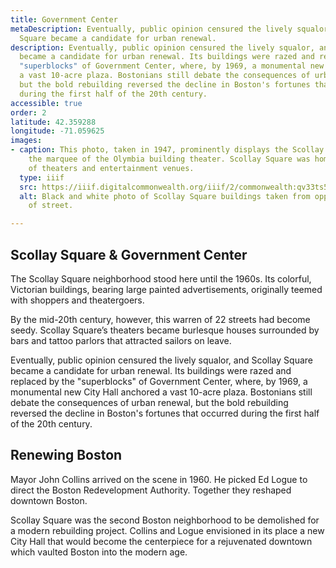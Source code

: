 ```yaml
---
title: Government Center
metaDescription: Eventually, public opinion censured the lively squalor, and Scollay
  Square became a candidate for urban renewal.
description: Eventually, public opinion censured the lively squalor, and Scollay Square
  became a candidate for urban renewal. Its buildings were razed and replaced by the
  "superblocks" of Government Center, where, by 1969, a monumental new City Hall anchored
  a vast 10-acre plaza. Bostonians still debate the consequences of urban renewal,
  but the bold rebuilding reversed the decline in Boston's fortunes that occurred
  during the first half of the 20th century.
accessible: true
order: 2
latitude: 42.359288
longitude: -71.059625
images:
- caption: This photo, taken in 1947, prominently displays the Scollay Sq. sign over
    the marquee of the Olymbia building theater. Scollay Square was home to a number
    of theaters and entertainment venues.
  type: iiif
  src: https://iiif.digitalcommonwealth.org/iiif/2/commonwealth:qv33ts576
  alt: Black and white photo of Scollay Square buildings taken from opposite side
    of street.

---
```

## Scollay Square & Government Center

The Scollay Square neighborhood stood here until the 1960s. Its colorful, Victorian buildings, bearing large painted advertisements, originally teemed with shoppers and theatergoers.

By the mid-20th century, however, this warren of 22 streets had become seedy. Scollay Square’s theaters became burlesque houses surrounded by bars and tattoo parlors that attracted sailors on leave.

Eventually, public opinion censured the lively squalor, and Scollay Square became a candidate for urban renewal. Its buildings were razed and replaced by the "superblocks" of Government Center, where, by 1969, a monumental new City Hall anchored a vast 10-acre plaza. Bostonians still debate the consequences of urban renewal, but the bold rebuilding reversed the decline in Boston's fortunes that occurred during the first half of the 20th century.

## Renewing Boston

Mayor John Collins arrived on the scene in 1960. He picked Ed Logue to direct the Boston Redevelopment Authority. Together they reshaped downtown Boston.

Scollay Square was the second Boston neighborhood to be demolished for a modern rebuilding project. Collins and Logue envisioned in its place a new City Hall that would become the centerpiece for a rejuvenated downtown which vaulted Boston into the modern age.